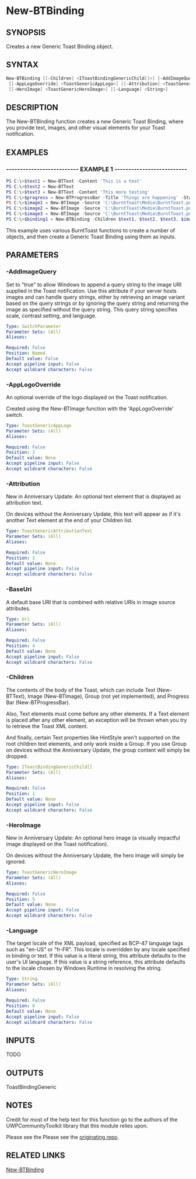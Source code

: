 # New-BTBinding

## SYNOPSIS

Creates a new Generic Toast Binding object.

## SYNTAX

```powershell
New-BTBinding [[-Children] <IToastBindingGenericChild[]>] [-AddImageQuery]
 [[-AppLogoOverride] <ToastGenericAppLogo>] [[-Attribution] <ToastGenericAttributionText>] [[-BaseUri] <Uri>]
 [[-HeroImage] <ToastGenericHeroImage>] [[-Language] <String>]
```

## DESCRIPTION

The New-BTBinding function creates a new Generic Toast Binding, where you provide text, images, and other visual elements for your Toast notification.

## EXAMPLES

### -------------------------- EXAMPLE 1 --------------------------

```powershell
PS C:\>$text1 = New-BTText -Content 'This is a test'
PS C:\>$text2 = New-BTText
PS C:\>$text3 = New-BTText -Content 'This more testing'
PS C:\>$progress = New-BTProgressBar -Title 'Things are happening' -Status 'Working on it' -Value 0.01
PS C:\>$image1 = New-BTImage -Source 'C:\BurntToast\Media\BurntToast.png'
PS C:\>$image2 = New-BTImage -Source 'C:\BurntToast\Media\BurntToast.png' -AppLogoOverride -Crop Circle
PS C:\>$image3 = New-BTImage -Source 'C:\BurntToast\Media\BurntToast.png' -HeroImage
PS C:\>$binding1 = New-BTBinding -Children $text1, $text2, $text3, $image1, $progress -AppLogoOverride $image2 -HeroImage $image3
```

This example uses various BurntToast functions to create a number of objects, and then create a Generic Toast Binding using them as inputs.

## PARAMETERS

### -AddImageQuery

Set to "true" to allow Windows to append a query string to the image URI supplied in the Toast notification. Use this attribute if your server hosts images and can handle query strings, either by retrieving an image variant based on the query strings or by ignoring the query string and returning the image as specified without the query string. This query string specifies scale, contrast setting, and language.

```yaml
Type: SwitchParameter
Parameter Sets: (All)
Aliases:

Required: False
Position: Named
Default value: False
Accept pipeline input: False
Accept wildcard characters: False
```

### -AppLogoOverride

An optional override of the logo displayed on the Toast notification.

Created using the New-BTImage function with the 'AppLogoOverride' switch.

```yaml
Type: ToastGenericAppLogo
Parameter Sets: (All)
Aliases:

Required: False
Position: 2
Default value: None
Accept pipeline input: False
Accept wildcard characters: False
```

### -Attribution

New in Anniversary Update: An optional text element that is displayed as attribution text.

On devices without the Anniversary Update, this text will appear as if it's another Text element at the end of your Children list.

```yaml
Type: ToastGenericAttributionText
Parameter Sets: (All)
Aliases:

Required: False
Position: 3
Default value: None
Accept pipeline input: False
Accept wildcard characters: False
```

### -BaseUri

A default base URI that is combined with relative URIs in image source attributes.

```yaml
Type: Uri
Parameter Sets: (All)
Aliases:

Required: False
Position: 4
Default value: None
Accept pipeline input: False
Accept wildcard characters: False
```

### -Children

The contents of the body of the Toast, which can include Text (New-BTText), Image (New-BTImage), Group (not yet implemented), and Progress Bar (New-BTProgressBar).

Also, Text elements must come before any other elements. If a Text element is placed after any other element, an exception will be thrown when you try to retrieve the Toast XML content.

And finally, certain Text properties like HintStyle aren't supported on the root children text elements, and only work inside a Group. If you use Group on devices without the Anniversary Update, the group content will simply be dropped.

```yaml
Type: IToastBindingGenericChild[]
Parameter Sets: (All)
Aliases:

Required: False
Position: 1
Default value: None
Accept pipeline input: False
Accept wildcard characters: False
```

### -HeroImage

New in Anniversary Update: An optional hero image (a visually impactful image displayed on the Toast notification).

On devices without the Anniversary Update, the hero image will simply be ignored.

```yaml
Type: ToastGenericHeroImage
Parameter Sets: (All)
Aliases:

Required: False
Position: 5
Default value: None
Accept pipeline input: False
Accept wildcard characters: False
```

### -Language

The target locale of the XML payload, specified as BCP-47 language tags such as "en-US" or "fr-FR". This locale is overridden by any locale specified in binding or text. If this value is a literal string, this attribute defaults to the user's UI language. If this value is a string reference, this attribute defaults to the locale chosen by Windows Runtime in resolving the string.

```yaml
Type: String
Parameter Sets: (All)
Aliases:

Required: False
Position: 6
Default value: None
Accept pipeline input: False
Accept wildcard characters: False
```

## INPUTS

TODO

## OUTPUTS

ToastBindingGeneric

## NOTES

Credit for most of the help text for this function go to the authors of the UWPCommunityToolkit library that this module relies upon.

Please see the Please see the [originating repo](https://github.com/windows-toolkit/WindowsCommunityToolkit).

## RELATED LINKS

[New-BTBinding](https://github.com/Windos/BurntToast/blob/main/Help/New-BTBinding.md)
